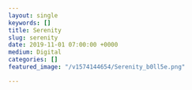 ```yaml
---
layout: single
keywords: []
title: Serenity
slug: serenity
date: 2019-11-01 07:00:00 +0000
medium: Digital
categories: []
featured_image: "/v1574144654/Serenity_b0ll5e.png"

---
```

